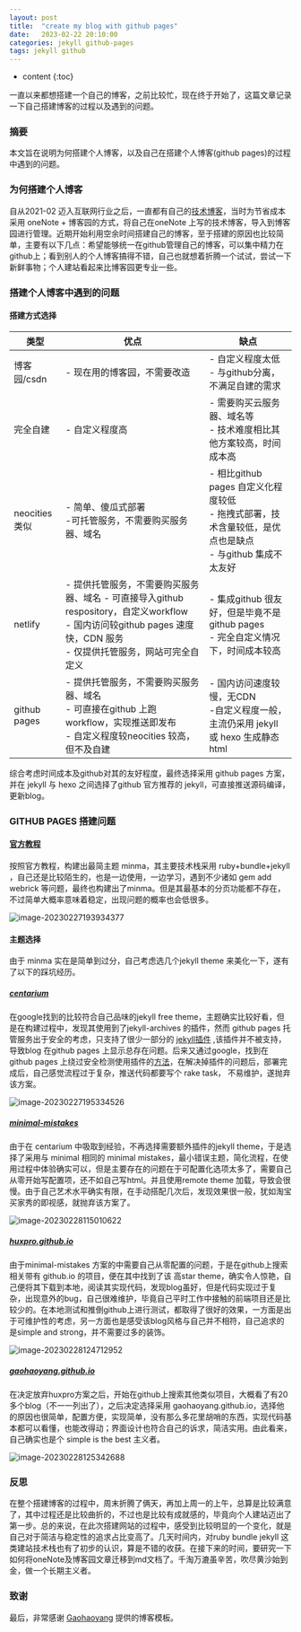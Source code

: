 ```yaml
---
layout: post
title:  "create my blog with github pages"
date:   2023-02-22 20:10:00
categories: jekyll github-pages
tags: jekyll github
---
```


* content
{:toc}

一直以来都想搭建一个自己的博客，之前比较忙，现在终于开始了，这篇文章记录一下自己搭建博客的过程以及遇到的问题。





### 摘要

本文旨在说明为何搭建个人博客，以及自己在搭建个人博客(github pages)的过程中遇到的问题。

### 为何搭建个人博客

​自从2021-02 迈入互联网行业之后，一直都有自己的[技术博客](https://www.cnblogs.com/zengzzzzz/)，当时为节省成本采用 oneNote + 博客园的方式，将自己在oneNote 上写的技术博客，导入到博客园进行管理。近期开始利用空余时间搭建自己的博客，至于搭建的原因也比较简单，主要有以下几点：希望能够统一在github管理自己的博客，可以集中精力在github上；看到别人的个人博客搞得不错，自己也就想着折腾一个试试，尝试一下新鲜事物；个人建站看起来比博客园更专业一些。

### 搭建个人博客中遇到的问题

#### 搭建方式选择

| 类型          | 优点                                                         | 缺点                                                         |
| ------------- | ------------------------------------------------------------ | ------------------------------------------------------------ |
| 博客园/csdn   | - 现在用的博客园，不需要改造<br>                                 | - 自定义程度太低 <br> - 与github分离，不满足自建的需求<br>            |
| 完全自建      | - 自定义程度高  <br>                                               | - 需要购买云服务器、域名等 <br> - 技术难度相比其他方案较高，时间成本高 <br> |
| neocities类似 | - 简单、傻瓜式部署 <br>  -可托管服务，不需要购买服务器、域名 <br>      | - 相比github pages 自定义化程度较低  <br>- 拖拽式部署，技术含量较低，是优点也是缺点 <br> - 与github 集成不太友好 <br> |
| netlify       | - 提供托管服务，不需要购买服务器、域名 - 可直接导入github respository，自定义workflow <br> - 国内访问较github pages 速度快，CDN 服务 <br> - 仅提供托管服务，网站可完全自定义 <br>| - 集成github 很友好，但是毕竟不是github pages <br> - 完全自定义情况下，时间成本较高 <br> |
| github pages  | - 提供托管服务，不需要购买服务器、域名 <br> - 可直接在github 上跑 workflow，实现推送即发布 <br> - 自定义程度较neocities 较高，但不及自建 <br> | - 国内访问速度较慢，无CDN <br> -自定义程度一般，主流仍采用  jekyll 或 hexo 生成静态html <br> |

综合考虑时间成本及github对其的友好程度，最终选择采用 github pages 方案，并在 jekyll 与 hexo 之间选择了github 官方推荐的 jekyll，可直接推送源码编译，更新blog。

### GITHUB PAGES 搭建问题

#### [官方教程](https://docs.github.com/en/pages/setting-up-a-github-pages-site-with-jekyll)


按照官方教程，构建出最简主题 minma，其主要技术栈采用 ruby+bundle+jekyll ，自己还是比较陌生的，也是一边使用，一边学习，遇到不少诸如 gem add webrick 等问题，最终也构建出了minma。但是其最基本的分页功能都不存在，不过简单大概率意味着稳定，出现问题的概率也会低很多。

![image-20230227193934377](/img/2023-02-27-minma.png)

#### 主题选择

由于 minma 实在是简单到过分，自己考虑选几个jekyll theme 来美化一下，遂有了以下的踩坑经历。

##### [centarium](https://github.com/bencentra/centrarium)

在google找到的比较符合自己品味的jekyll free theme，主题确实比较好看，但是在构建过程中，发现其使用到了jekyll-archives 的插件，然而 github pages 托管服务出于安全的考虑，只支持了很少一部分的 [jekyll插件](https://pages.github.com/versions/) ,该插件并不被支持，导致blog 在github pages 上显示总存在问题。后来又通过google，找到在github pages 上绕过安全检测使用插件的[方法](http://ixti.net/software/2013/01/28/using-jekyll-plugins-on-github-pages.html)，在解决掉插件的问题后，部署完成后，自己感觉流程过于复杂，推送代码都要写个 rake task， 不易维护，遂抛弃该方案。

![image-20230227195334526](/img/2023-02-27-centarium.png)

##### [minimal-mistakes](https://github.com/mmistakes/minimal-mistakes)

由于在 centarium 中吸取到经验，不再选择需要额外插件的jekyll theme，于是选择了采用与 minimal 相同的 minimal mistakes，最小错误主题，简化流程，在使用过程中体验确实可以，但是主要存在的问题在于可配置化选项太多了，需要自己从零开始写配置项，还不如自己写html。并且使用remote theme 加载，导致会很慢。由于自己艺术水平确实有限，在手动搭配几次后，发现效果很一般，犹如淘宝买家秀的即视感，就抛弃该方案了。

![image-20230228115010622](/img/2023-02-07-minma-mistakes.png)

##### [huxpro.github.io](https://github.com/Huxpro/huxpro.github.io)

由于minimal-mistakes 方案的中需要自己从零配置的问题，于是在github上搜索相关带有 github.io 的项目，便在其中找到了该 高star theme，确实令人惊艳，自己便将其下载到本地，阅读其实现代码，发现blog虽好，但是代码实现过于复杂，出现意外的bug，自己很难维护，毕竟自己平时工作中接触的前端项目还是比较少的。在本地测试和推倒github上进行测试，都取得了很好的效果，一方面是出于可维护性的考虑，另一方面也是感受该blog风格与自己并不相符，自己追求的是simple and strong，并不需要过多的装饰。

![image-20230228124712952](/img/2023-02-07-hux-blog.png)

##### [gaohaoyang.github.io](https://github.com/Gaohaoyang/gaohaoyang.github.io)

在决定放弃huxpro方案之后，开始在github上搜索其他类似项目，大概看了有20多个blog（不一一列出了），之后决定选择采用 gaohaoyang.github.io，选择他的原因也很简单，配置方便，实现简单，没有那么多花里胡哨的东西，实现代码基本都可以看懂，也能改得动；界面设计也符合自己的诉求，简洁实用。由此看来，自己确实也是个 simple is the best 主义者。

![image-20230228125342688](/img/2023-02-07-haoyang-blog.png)

### 反思

在整个搭建博客的过程中，周末折腾了俩天，再加上周一的上午，总算是比较满意了，其中过程还是比较曲折的，不过也是比较有成就感的，毕竟向个人建站迈出了第一步。总的来说，在此次搭建网站的过程中，感受到比较明显的一个变化，就是自己对于简洁与稳定性的追求占比变高了。几天时间内，对ruby bundle jekyll 这类建站技术栈也有了初步的认识，算是不错的收获。在接下来的时间，要研究一下如何将oneNote及博客园文章迁移到md文档了。千淘万漉虽辛苦，吹尽黄沙始到金，做一个长期主义者。

### 致谢

最后，非常感谢 [Gaohaoyang](https://github.com/Gaohaoyang) 提供的博客模板。 

